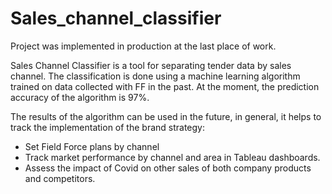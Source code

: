 # Sales_channel_classifier

  Project was implemented in production at the last place of work.
  
  Sales Channel Classifier is a tool for separating tender data by sales channel. The classification is done using a machine learning algorithm trained on data collected with FF in the past. At the moment, the prediction accuracy of the algorithm is 97%.
  
  The results of the algorithm can be used in the future, in general, it helps to track the implementation of the brand strategy:
- Set Field Force plans by channel
- Track market performance by channel and area in Tableau dashboards.
- Assess the impact of Covid on other sales of both company products and competitors.
